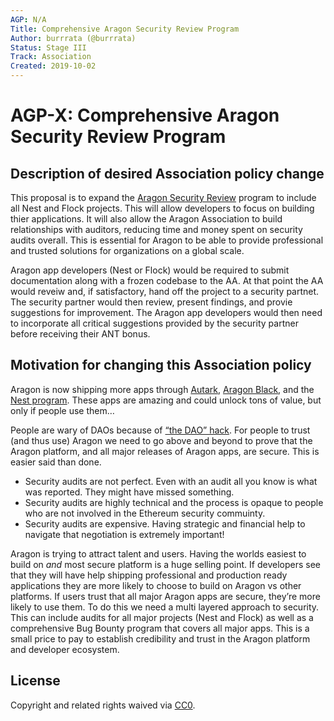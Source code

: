 ```yaml
---
AGP: N/A
Title: Comprehensive Aragon Security Review Program
Author: burrrata (@burrrata)
Status: Stage III
Track: Association
Created: 2019-10-02
---
```


# AGP-X: Comprehensive Aragon Security Review Program

## Description of desired Association policy change

This proposal is to expand the [Aragon Security Review](https://github.com/aragon/security-review/) program to include all Nest and Flock projects. This will allow developers to focus on building thier applications. It will also allow the Aragon Association to build relationships with auditors, reducing time and money spent on security audits overall. This is essential for Aragon to be able to provide professional and trusted solutions for organizations on a global scale.

Aragon app developers (Nest or Flock) would be required to submit documentation along with a frozen codebase to the AA. At that point the AA would reveiw and, if satisfactory, hand off the project to a security partnet. The security partner would then review, present findings, and provie suggestions for improvement. The Aragon app developers would then need to incorporate all critical suggestions provided by the security partner before receiving their ANT bonus. 

## Motivation for changing this Association policy

Aragon is now shipping more apps through [Autark](https://www.autark.xyz/), [Aragon Black](https://aragon.black/), and the [Nest program](https://github.com/aragon/nest/). These apps are amazing and could unlock tons of value, but only if people use them…

People are wary of DAOs because of [“the DAO” hack](http://hackingdistributed.com/2016/05/27/dao-call-for-moratorium/). For people to trust (and thus use) Aragon we need to go above and beyond to prove that the Aragon platform, and all major releases of Aragon apps, are secure. This is easier said than done.
- Security audits are not perfect. Even with an audit all you know is what was reported. They might have missed something.
- Security audits are highly technical and the process is opaque to people who are not involved in the Ethereum security commuinty.
- Security audits are expensive. Having strategic and financial help to navigate that negotiation is extremely important!

Aragon is trying to attract talent and users. Having the worlds easiest to build on _and_ most secure platform is a huge selling point. If developers see that they will have help shipping professional and production ready applications they are more likely to choose to build on Aragon vs other platforms. If users trust that all major Aragon apps are secure, they’re more likely to use them. To do this we need a multi layered approach to security. This can include audits for all major projects (Nest and Flock) as well as a comprehensive Bug Bounty program that covers all major apps. This is a small price to pay to establish credibility and trust in the Aragon platform and developer ecosystem.

## License
Copyright and related rights waived via [CC0](https://creativecommons.org/publicdomain/zero/1.0/).
